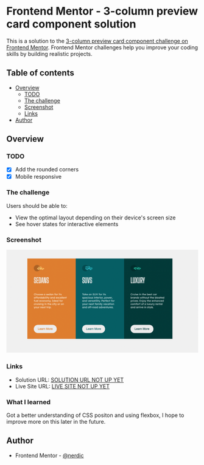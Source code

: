 # Frontend Mentor - 3-column preview card component solution

This is a solution to the [3-column preview card component challenge on Frontend Mentor](https://www.frontendmentor.io/challenges/3column-preview-card-component-pH92eAR2-). Frontend Mentor challenges help you improve your coding skills by building realistic projects. 

## Table of contents

- [Overview](#overview)
  - [TODO](#TODO)
  - [The challenge](#the-challenge)
  - [Screenshot](#screenshot)
  - [Links](#links)
- [Author](#author)



## Overview

### TODO
- [x] Add the rounded corners
- [x] Mobile responsive

### The challenge

Users should be able to:

- View the optimal layout depending on their device's screen size
- See hover states for interactive elements

### Screenshot

![](./images/screenshot-desk.png)

### Links

- Solution URL: [SOLUTION URL NOT UP YET]()
- Live Site URL: [LIVE SITE NOT UP YET]()

### What I learned

Got a better understanding of CSS positon and using flexbox, I hope to improve more on this later in the future.

## Author

- Frontend Mentor - [@nerdic](https://www.frontendmentor.io/profile/thenerdic)